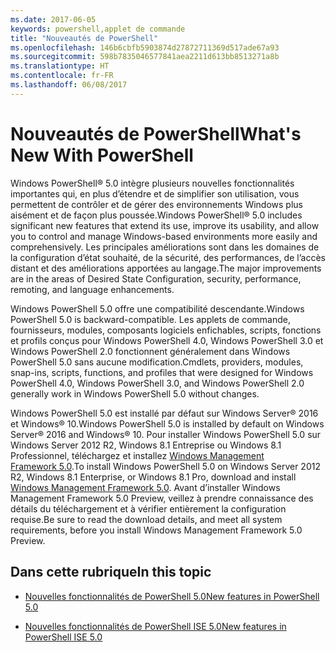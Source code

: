 ```yaml
---
ms.date: 2017-06-05
keywords: powershell,applet de commande
title: "Nouveautés de PowerShell"
ms.openlocfilehash: 146b6cbfb5903874d27872711369d517ade67a93
ms.sourcegitcommit: 598b7835046577841aea2211d613bb8513271a8b
ms.translationtype: HT
ms.contentlocale: fr-FR
ms.lasthandoff: 06/08/2017
---
```

# <a name="what39s-new-with-powershell"></a><span data-ttu-id="4d4c4-103">Nouveautés de PowerShell</span><span class="sxs-lookup"><span data-stu-id="4d4c4-103">What&#39;s New With PowerShell</span></span>
<span data-ttu-id="4d4c4-104">Windows PowerShell® 5.0 intègre plusieurs nouvelles fonctionnalités importantes qui, en plus d’étendre et de simplifier son utilisation, vous permettent de contrôler et de gérer des environnements Windows plus aisément et de façon plus poussée.</span><span class="sxs-lookup"><span data-stu-id="4d4c4-104">Windows PowerShell® 5.0 includes significant new features that extend its use, improve its usability, and allow you to control and manage Windows-based environments more easily and comprehensively.</span></span>  <span data-ttu-id="4d4c4-105">Les principales améliorations sont dans les domaines de la configuration d’état souhaité, de la sécurité, des performances, de l’accès distant et des améliorations apportées au langage.</span><span class="sxs-lookup"><span data-stu-id="4d4c4-105">The major improvements are in the areas of Desired State Configuration, security, performance, remoting, and language enhancements.</span></span>

<span data-ttu-id="4d4c4-106">Windows PowerShell 5.0 offre une compatibilité descendante.</span><span class="sxs-lookup"><span data-stu-id="4d4c4-106">Windows PowerShell 5.0 is backward-compatible.</span></span> <span data-ttu-id="4d4c4-107">Les applets de commande, fournisseurs, modules, composants logiciels enfichables, scripts, fonctions et profils conçus pour Windows PowerShell 4.0, Windows PowerShell 3.0 et Windows PowerShell 2.0 fonctionnent généralement dans Windows PowerShell 5.0 sans aucune modification.</span><span class="sxs-lookup"><span data-stu-id="4d4c4-107">Cmdlets, providers, modules, snap-ins, scripts, functions, and profiles that were designed for Windows PowerShell 4.0, Windows PowerShell 3.0, and Windows PowerShell 2.0 generally work in Windows PowerShell 5.0 without changes.</span></span>

<span data-ttu-id="4d4c4-108">Windows PowerShell 5.0 est installé par défaut sur Windows Server® 2016 et Windows® 10.</span><span class="sxs-lookup"><span data-stu-id="4d4c4-108">Windows PowerShell 5.0 is installed by default on Windows Server® 2016 and Windows® 10.</span></span> <span data-ttu-id="4d4c4-109">Pour installer Windows PowerShell 5.0 sur Windows Server 2012 R2, Windows 8.1 Entreprise ou Windows 8.1 Professionnel, téléchargez et installez [Windows Management Framework 5.0](https://go.microsoft.com/fwlink/?linkid=830436).</span><span class="sxs-lookup"><span data-stu-id="4d4c4-109">To install Windows PowerShell 5.0 on Windows Server 2012 R2, Windows 8.1 Enterprise, or Windows 8.1 Pro, download and install [Windows Management Framework 5.0](https://go.microsoft.com/fwlink/?linkid=830436).</span></span> <span data-ttu-id="4d4c4-110">Avant d’installer Windows Management Framework 5.0 Preview, veillez à prendre connaissance des détails du téléchargement et à vérifier entièrement la configuration requise.</span><span class="sxs-lookup"><span data-stu-id="4d4c4-110">Be sure to read the download details, and meet all system requirements, before you install Windows Management Framework 5.0 Preview.</span></span>

## <a name="in-this-topic"></a><span data-ttu-id="4d4c4-111">Dans cette rubrique</span><span class="sxs-lookup"><span data-stu-id="4d4c4-111">In this topic</span></span>

-   [<span data-ttu-id="4d4c4-112">Nouvelles fonctionnalités de PowerShell 5.0</span><span class="sxs-lookup"><span data-stu-id="4d4c4-112">New features in  PowerShell 5.0</span></span>](What-s-New-in-Windows-PowerShell-50.md)

-   [<span data-ttu-id="4d4c4-113">Nouvelles fonctionnalités de PowerShell ISE 5.0</span><span class="sxs-lookup"><span data-stu-id="4d4c4-113">New features in PowerShell ISE 5.0</span></span>](What-s-New-in-the-PowerShell-50-ISE.md)

<!--
-   New features in Windows PowerShell 4.0

-   New features in Windows PowerShell 3.0
-->

